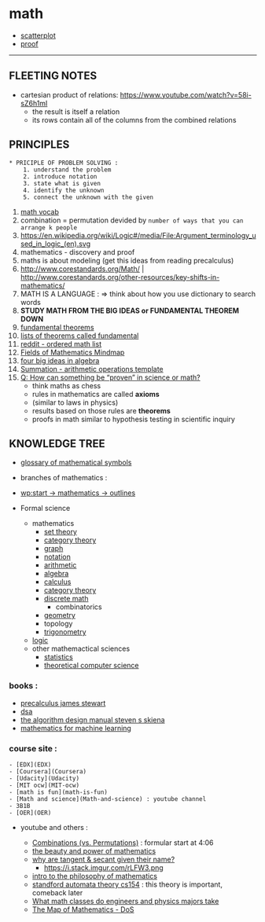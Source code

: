 # math

-   [scatterplot](scatterplot)
-   [proof](proof)

---

## FLEETING NOTES

-   cartesian product of relations: https://www.youtube.com/watch?v=58i-sZ6h1mI
    -   the result is itself a relation
    -   its rows contain all of the columns from the combined relations

## PRINCIPLES

```from precalculus - james stewart - prologue P3
* PRICIPLE OF PROBLEM SOLVING :
    1. understand the problem
    2. introduce notation
    3. state what is given
    4. identify the unknown
    5. connect the unknown with the given
```

1.  [math vocab](math-vocab)
2.  combination = permutation devided by `number of ways that you can arrange k people`
3.  https://en.wikipedia.org/wiki/Logic#/media/File:Argument_terminology_used_in_logic_(en).svg
4.  mathematics - discovery and proof
5.  maths is about modeling (get this ideas from reading precalculus)
6.  http://www.corestandards.org/Math/ | http://www.corestandards.org/other-resources/key-shifts-in-mathematics/
7.  MATH IS A LANGUAGE : => think about how you use dictionary to search words
8.  **STUDY MATH FROM THE BIG IDEAS or FUNDAMENTAL THEOREM DOWN**
9.  [fundamental theorems](https://blogs.sas.com/content/iml/2014/02/12/fundamental-theorems-of-mathematics-and-statistics.html)
10. [lists of theorems called fundamental](https://en.wikipedia.org/wiki/List_of_theorems_called_fundamental)
11. [reddit - ordered math list](https://www.reddit.com/r/learnmath/comments/5nk3ze/could_somebody_please_give_me_an_ordered_list_of/dcc8d1m/)
12. [Fields of Mathematics Mindmap](http://www.gogeometry.com/education/mathematics_fields_mind_map.html)
13. [four big ideas in algebra](four-big-ideas-in-algebra)
14. [Summation - arithmetic operations template](https://en.wikipedia.org/wiki/Summation)
15. [Q: How can something be “proven” in science or math?](https://www.askamathematician.com/2017/08/q-how-can-something-be-proven-in-science-or-math/)
    -   think maths as chess
    -   rules in mathematics are called **axioms**
    -   (similar to laws in physics)
    -   results based on those rules are **theorems**
    -   proofs in math similar to hypothesis testing in scientific inquiry

## KNOWLEDGE TREE

-   [glossary of mathematical symbols](https://en.wikipedia.org/wiki/Glossary_of_mathematical_symbols)

-   branches of mathematics :
-   [wp:start -> mathematics -> outlines](https://en.wikipedia.org/wiki/Wikipedia:Contents/Mathematics_and_logic)
-   Formal science
    -   mathematics
        -   [set theory](set)
        -   [category theory](category)
        -   [graph](graph)
        -   [notation](notation)
        -   [arithmetic](arithmetic)
        -   [algebra](algebra)
        -   [calculus](calculus)
        -   [category theory](category)
        -   [discrete math](discrete-math)
            -   combinatorics
        -   [geometry](geometry)
        -   topology
        -   [trigonometry](trigonometry)
    -   [logic](logic)
    -   other mathemactical sciences
        -   [statistics](statistics)
        -   [theoretical computer science](theoretical-computer-science)

### books :

-   [precalculus james stewart](precalculus-james-stewart)
-   [dsa](dsa)
-   [the algorithm design manual steven s skiena](the-algorithm-design-manual-steven-s-skiena)
-   [mathematics for machine learning](mathematics-for-machine-learning)

### course site :

    - [EDX](EDX)
    - [Coursera](Coursera)
    - [Udacity](Udacity)
    - [MIT ocw](MIT-ocw)
    - [math is fun](math-is-fun)
    - [Math and science](Math-and-science) : youtube channel
    - 3B1B
    - [OER](OER)

-   youtube and others :

    -   [Combinations (vs. Permutations)](https://youtu.be/s2W6Bce_T30?t=246) : formular start at 4:06
    -   [the beauty and power of mathematics](https://www.youtube.com/watch?v=VIbjHIGMjQM)
    -   [why are tangent & secant given their name?](https://www.youtube.com/watch?v=bXwvt1eKyAM)
        -   https://i.stack.imgur.com/rLFW3.png
    -   [intro to the philosophy of mathematics](intro-to-the-philosophy-of-mathematics)
    -   [standford automata theory cs154](standford-automata-theory-cs154) : this theory is important, comeback later
    -   [What math classes do engineers and physics majors take](What-math-classes-do-engineers-and-physics-majors-take)
    -   [The Map of Mathematics - DoS](https://www.youtube.com/watch?v=OmJ-4B-mS-Y)
